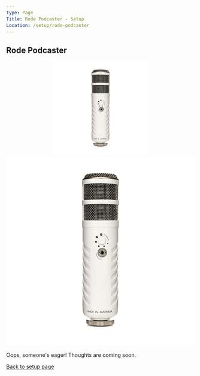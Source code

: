 ```yaml
---
Type: Page
Title: Rode Podcaster - Setup
Location: /setup/rode-podcaster
---
```


## Rode Podcaster

<div class="img-container-wide"> <img style="margin-left: 25%; width: 50%;" src="https://raw.githubusercontent.com/george-probably/chachanidze.com/main/Images/setup/Rode%20Podcaster/Rode%20Podcaster.png" alt="A picture of the Rode Podcaster"> </div>

<div class="img-container-square"> <img src="https://raw.githubusercontent.com/george-probably/chachanidze.com/main/Images/setup/Rode%20Podcaster/Rode%20Podcaster.png" alt="A picture of the Rode Podcaster"> </div>

Oops, someone's eager! Thoughts are coming soon.

[Back to setup page](/setup)